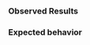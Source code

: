 <!-- File a GitHub issue only for bugs or feature requests related to the code **in this repository**. For other topics you can get more information in the README file. -->
  
### Observed Results

<!-- This could be a description, error output, steps to reproduce, a feature missed, etc. -->
  
### Expected behavior

<!-- What did you expect to happen? -->